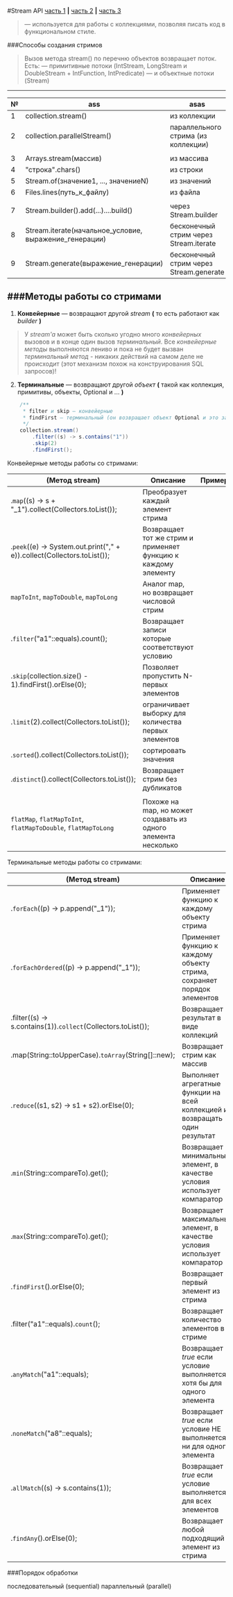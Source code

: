 
#Stream API
[часть 1](https://m.habrahabr.ru/post/302628) **|** [часть 2](http://javadevblog.com/polnoe-rukovodstvo-po-java-8-stream.html) **|** [часть 3](https://habrahabr.ru/company/luxoft/blog/270383)


> — используется для работы с коллекциями, позволяя писать код в функциональном стиле.

###Способы создания стримов
> Вызов метода stream() по перечню объектов возвращает поток.
Есть:
— примитивные потоки (IntStream, LongStream и DoubleStream + IntFunction, IntPredicate)
— и объектные потоки (Stream)

---
| № |    ass                                                 |     asas                                | Пример |
| -- | ------------------------------------------------------ | --------------------------------------- | ------ |
| 1  | collection.stream()                                    | из коллекции                            |        |
| 2  | collection.parallelStream()                            | параллельного стрима (из коллекции)     |        |
|    |                                                        |                                         |        |
| 3  | Arrays.stream(массив)                                  | из массива                              |        |
| 4  | "строка".chars()                                       | из строки                               |        |
| 5  | Stream.of(значение1, ..., значениеN)                   | из значений                             |        |
| 6  | Files.lines(путь_к_файлу)                              | из файла                                |        |
|    |                                                        |                                         |        |
| 7  | Stream.builder().add(...)....build()                   | через Stream.builder                    |        |
| 8  | Stream.iterate(начальное_условие, выражение_генерации) | бесконечный стрим через Stream.iterate  |        |
| 9  | Stream.generate(выражение_генерации)                   | бесконечный стрим через Stream.generate |        |


###Методы работы со стримами
---
1. **Конвейерные** — возвращают другой *stream* **(** то есть работают как *builder* **)**
> У *stream'a* может быть сколько угодно много *конвейерных* вызовов и в конце один вызов *терминальный*.
> Все *конвейерные методы* выполняются лениво и пока не будет вызван *терминальный метод* - никаких действий на самом деле не происходит (этот механизм похож на конструирования SQL запросов)!
2. **Терминальные** — возвращают другой *объект* **(** такой как коллекция, примитивы, объекты, Optional и ... **)**

```java
    /**
     * filter и skip — конвейерные
     * findFirst — терминальный (он возвращает объект Optional и это заканчивает работу со stream'ом)
     */
    collection.stream()
        .filter((s) -> s.contains("1"))
        .skip(2)
        .findFirst();

```

Конвейерные методы работы со стримами:

| (Метод stream)                                                          | Описание                                                          | Пример |
| ----------------------------------------------------------------------- | ----------------------------------------------------------------- | ------ |
| .`map`((s) -> s + "_1").collect(Collectors.toList());                   | Преобразует каждый элемент стрима                                 |        |
| .`peek`((e) -> System.out.print("," + e)).collect(Collectors.toList()); | Возвращает тот же стрим и применяет функцию к каждому элементу    |        |
| `mapToInt`, `mapToDouble`, `mapToLong`                                  | Аналог map, но возвращает числовой стрим                          |        |
| .`filter`("a1"::equals).count();                                        | Возвращает записи которые соответствуют условию                   |        |
| .`skip`(collection.size() - 1).findFirst().orElse(0);                   | Позволяет пропустить N-первых элементов                           |        |
| .`limit`(2).collect(Collectors.toList());                               | ограничивает выборку для количества первых элементов              |        |
| .`sorted`().collect(Collectors.toList());                               | сортировать значения                                              |        |
| .`distinct`().collect(Collectors.toList());                             | Возвращает стрим без дубликатов                                   |        |
|                                                                         |                                                                   |        |
| `flatMap`, `flatMapToInt`, `flatMapToDouble`, `flatMapToLong`           | Похоже на map, но может создавать из одного элемента несколько    |        |


Терминальные методы работы со стримами:

| (Метод stream)                                                | Описание                                                                    | Пример |
| ------------------------------------------------------------- | --------------------------------------------------------------------------- | ------ |
| .`forEach`((p) -> p.append("_1"));                            | Применяет функцию к каждому объекту стрима                                  |        |
| .`forEachOrdered`((p) -> p.append("_1"));                     | Применяет функцию к каждому объекту стрима, сохраняет порядок элементов     |        |
| .filter((s) -> s.contains(1)).`collect`(Collectors.toList()); | Возвращает результат в виде коллекций                                       |        |
| .map(String::toUpperCase).`toArray`(String[]::new);           | Возвращает стрим как массив                                                 |        |
| .`reduce`((s1, s2) -> s1 + s2).orElse(0);                     | Выполняет агрегатные функции на всей коллекцией и возвращать один результат |        |
| .`min`(String::compareTo).get();                              | Возвращает минимальный элемент, в качестве условия использует компаратор    |        |
| .`max`(String::compareTo).get();                              | Возвращает максимальный элемент, в качестве условия использует компаратор   |        |
| .`findFirst`().orElse(0);                                     | Возвращает первый элемент из стрима                                         |        |
| .filter("a1"::equals).`count`();                              | Возвращает количество элементов в стриме                                    |        |
| .`anyMatch`("a1"::equals);                                    | Возвращает *true* если условие выполняется хотя бы для одного элемента      |        |
| .`noneMatch`("a8"::equals);                                   | Возвращает *true* если условие НЕ выполняется ни для одного элемента        |        |
| .`allMatch`((s) -> s.contains(1));                            | Возвращает *true* если условие выполняется для всех элементов               |        |
| .`findAny`().orElse(0);                                       | Возвращает любой подходящий элемент из стрима                               |        |


###Порядок обработки

последовательный (sequential)
параллельный (parallel)